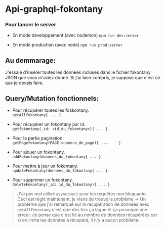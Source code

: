# Api-graphql-fokontany

### Pour lancer le server
- En mode développement (avec nodemon)
`npm run dev:server`

- En mode production (avec node)
`npm run prod:server`

## Au demmarage:
J'essaie d'insérer toutes les données incluses dans le fichier fokontany JSON que vous m'aviez donné. Si j'ai bien compris, je suppose que c'est ce que je devais faire.

## Query/Mutation fonctionnels:
- Pour récupérer toutes les foskontany.   
`getAllfokontany{
...
}`

- Pour récupérer un fokontany par id.   
`getfokontany(_id: <id_du_fokontany>){
...
}`

- Pour la partie pagination.   
`getPagefokontany(PAGE:<numero_de_page){
    ...    
 }`

- Pour ajouer un fokontany.   
`addFokontany(donnees_du_fokontany{
...
}`

- Pour mettre à jour un fokontany.    
`updateFokontany(donnees_du_fokontany{
...
}`

- Pour supprimer un fokontany.   
`deleteFokontany(_id: id_du_fokontany){
...
}
`


> J'ai pas mal utilisé `async/wait` pour les requêtes non bloquante.   
> Ceci est réglé maintenant, je viens de trouvé le problème -> Un problème que j'ai remarqué sur la récupération de données avec `getAllFokontany` c'est que des fois ça lague et ça provoque une erreur. Je pense que c'est lié au nombre de données récupérées car si on limite les données à récupéré, il n'y a aucun problème. 

